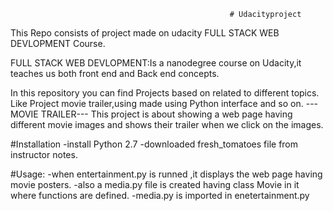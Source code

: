                                                      # Udacityproject
                                                    
  This Repo consists of project made on udacity FULL STACK WEB DEVLOPMENT Course.
  
  FULL STACK WEB DEVLOPMENT:Is a nanodegree course on Udacity,it teaches us both front end and Back end concepts.
  
  In this repository you can find Projects based on related to different topics.
  Like Project movie trailer,using made using Python interface and so on.
                                          ---MOVIE TRAILER---
This project is about showing a web page having different movie images and shows their trailer when we click on the images.

#Installation
  -install Python 2.7
  -downloaded fresh_tomatoes file from instructor notes.

#Usage:
 -when entertainment.py is runned ,it displays the web page having movie posters.
 -also a media.py file is created having class Movie in it where functions are defined.
-media.py is imported in enetertainment.py
